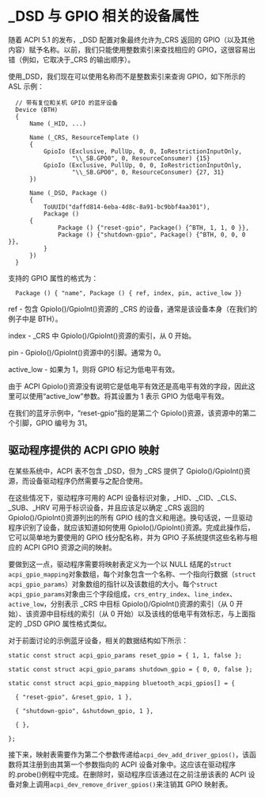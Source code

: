 # _DSD 与 GPIO 相关的设备属性

随着 ACPI 5.1 的发布，_DSD 配置对象最终允许为_CRS 返回的 GPIO（以及其他内容）赋予名称。以前，我们只能使用整数索引来查找相应的 GPIO，这很容易出错（例如，它取决于_CRS 的输出顺序）。

使用_DSD，我们现在可以使用名称而不是整数索引来查询 GPIO，如下所示的 ASL 示例：

```
  // 带有复位和关机 GPIO 的蓝牙设备
  Device (BTH)
  {
      Name (_HID, ...)

      Name (_CRS, ResourceTemplate ()
      {
          GpioIo (Exclusive, PullUp, 0, 0, IoRestrictionInputOnly,
                  "\\_SB.GPO0", 0, ResourceConsumer) {15}
          GpioIo (Exclusive, PullUp, 0, 0, IoRestrictionInputOnly,
                  "\\_SB.GPO0", 0, ResourceConsumer) {27, 31}
      })

      Name (_DSD, Package ()
      {
          ToUUID("daffd814-6eba-4d8c-8a91-bc9bbf4aa301"),
          Package ()
	  {
              Package () {"reset-gpio", Package() {^BTH, 1, 1, 0 }},
              Package () {"shutdown-gpio", Package() {^BTH, 0, 0, 0 }},
          }
      })
  }
```

支持的 GPIO 属性的格式为：

```
  Package () { "name", Package () { ref, index, pin, active_low }}
```

ref - 包含 GpioIo()/GpioInt()资源的 _CRS 的设备，通常是该设备本身（在我们的例子中是 BTH）。

index - _CRS 中 GpioIo()/GpioInt()资源的索引，从 0 开始。

pin - GpioIo()/GpioInt()资源中的引脚。通常为 0。

active_low - 如果为 1，则将 GPIO 标记为低电平有效。

由于 ACPI GpioIo()资源没有说明它是低电平有效还是高电平有效的字段，因此这里可以使用“active_low”参数。将其设置为 1 表示 GPIO 为低电平有效。

在我们的蓝牙示例中，“reset-gpio”指的是第二个 GpioIo()资源，该资源中的第二个引脚，GPIO 编号为 31。

## 驱动程序提供的 ACPI GPIO 映射


在某些系统中，ACPI 表不包含 _DSD，但为 _CRS 提供了 GpioIo()/GpioInt()资源，而设备驱动程序仍然需要与之配合使用。

在这些情况下，驱动程序可用的 ACPI 设备标识对象，_HID、_CID、_CLS、_SUB、_HRV 可用于标识设备，并且应该足以确定 _CRS 返回的 GpioIo()/GpioInt()资源列出的所有 GPIO 线的含义和用途。换句话说，一旦驱动程序识别了设备，就应该知道如何使用 GpioIo()/GpioInt()资源。完成此操作后，它可以简单地为要使用的 GPIO 线分配名称，并为 GPIO 子系统提供这些名称与相应的 ACPI GPIO 资源之间的映射。

要做到这一点，驱动程序需要将映射表定义为一个以 NULL 结尾的`struct acpi_gpio_mapping`对象数组，每个对象包含一个名称、一个指向行数据（`struct acpi_gpio_params`）对象数组的指针以及该数组的大小。每个`struct acpi_gpio_params`对象由三个字段组成，`crs_entry_index`、`line_index`、`active_low`，分别表示 _CRS 中目标 GpioIo()/GpioInt()资源的索引（从 0 开始）、该资源中目标线的索引（从 0 开始）以及该线的低电平有效标志，与上面指定的 _DSD GPIO 属性格式类似。

对于前面讨论的示例蓝牙设备，相关的数据结构如下所示：

```
static const struct acpi_gpio_params reset_gpio = { 1, 1, false };

static const struct acpi_gpio_params shutdown_gpio = { 0, 0, false };

static const struct acpi_gpio_mapping bluetooth_acpi_gpios[] = {

  { "reset-gpio", &reset_gpio, 1 },

  { "shutdown-gpio", &shutdown_gpio, 1 },

  { },

};
```

接下来，映射表需要作为第二个参数传递给`acpi_dev_add_driver_gpios()`，该函数将其注册到由其第一个参数指向的 ACPI 设备对象中。这应该在驱动程序的.probe()例程中完成。在删除时，驱动程序应该通过在之前注册该表的 ACPI 设备对象上调用`acpi_dev_remove_driver_gpios()`来注销其 GPIO 映射表。